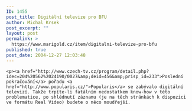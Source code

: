 ```yaml
---
ID: 1455
post_title: Digitální televize pro BFU
author: Michal Krsek
post_excerpt: ""
layout: post
permalink: >
  https://www.marigold.cz/item/digitalni-televize-pro-bfu
published: true
post_date: 2004-12-27 12:03:48
---
```

	<p><a href="http://www.czech-tv.cz/program/detail.php?idec=204%20562%2024190/0027&amp;deid=456&amp;prisp_id=233">Poslední pokračování</a> pořadu <a href="http://www.popularis.cz/">Popularis</a> se zabývalo digitální televizí. Takže trpíte-li fatálním nedostatkem know-how v této problematice, po shlédnutí záznamu (je na těch stránkách k dispozici ve formátu Real Video) budete o něco moudřejší.
</p>